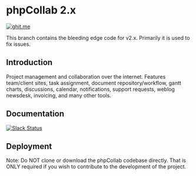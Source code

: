 phpCollab 2.x
===
[![ghit.me](https://ghit.me/badge.svg?repo=phpcollab/phpcollab)](https://ghit.me/repo/phpcollab/phpcollab)

This branch contains the bleeding edge code for v2.x.  Primarily it is used to fix issues.


## Introduction
Project management and collaboration over the internet. Features team/client sites, task assignment, document repository/workflow, gantt charts, discussions, calendar, notifications, support requests, weblog newsdesk, invoicing, and many other tools.

<!--
## Development
To build the project locally, please follow [this guide](http://install.me).
-->

## Documentation
[![Slack Status](https://slack.phpcollab.com/badge.svg)](https://slack.phpcollab.com)


## Deployment
Note: Do NOT clone or download the phpCollab codebase directly. That is ONLY required if you wish to contribute to the development of the project.